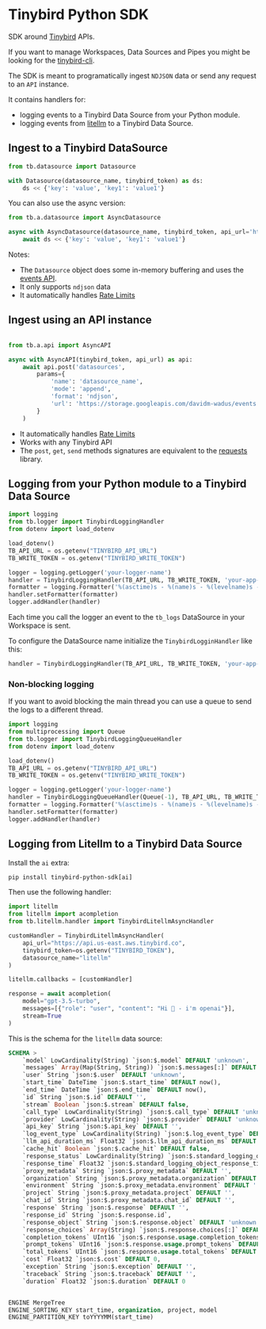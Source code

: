 # Tinybird Python SDK

SDK around [Tinybird](https://www.tinybird.co/) APIs.

If you want to manage Workspaces, Data Sources and Pipes you might be looking for the [tinybird-cli](https://pypi.org/project/tinybird-cli/).

The SDK is meant to programatically ingest `NDJSON` data or send any request to an `API` instance.

It contains handlers for:
- logging events to a Tinybird Data Source from your Python module.
- logging events from [litellm](https://www.litellm.ai/) to a Tinybird Data Source.

## Ingest to a Tinybird DataSource

```python
from tb.datasource import Datasource

with Datasource(datasource_name, tinybird_token) as ds:
    ds << {'key': 'value', 'key1': 'value1'}
```

You can also use the async version:

```python
from tb.a.datasource import AsyncDatasource

async with AsyncDatasource(datasource_name, tinybird_token, api_url='https://api.us-east.tinybird.co') as ds:
    await ds << {'key': 'value', 'key1': 'value1'}
```

Notes:
- The `Datasource` object does some in-memory buffering and uses the [events API](https://www.tinybird.co/docs/v2/get-data-in/events-api). 
- It only supports `ndjson` data
- It automatically handles [Rate Limits](https://www.tinybird.co/docs/get-started/plans/limits#ingestion-limits-api)

## Ingest using an API instance

```python

from tb.a.api import AsyncAPI

async with AsyncAPI(tinybird_token, api_url) as api:
    await api.post('datasources',
        params={
            'name': 'datasource_name',
            'mode': 'append',
            'format': 'ndjson',
            'url': 'https://storage.googleapis.com/davidm-wadus/events.ndjson',
        }
    )
```

- It automatically handles [Rate Limits](https://docs.tinybird.co/api-reference/api-reference.html#limits)
- Works with any Tinybird API
- The `post`, `get`, `send` methods signatures are equivalent to the [requests](https://docs.python-requests.org/en/latest/) library.

## Logging from your Python module to a Tinybird Data Source

```python
import logging
from tb.logger import TinybirdLoggingHandler
from dotenv import load_dotenv

load_dotenv()
TB_API_URL = os.getenv("TINYBIRD_API_URL")
TB_WRITE_TOKEN = os.getenv("TINYBIRD_WRITE_TOKEN")

logger = logging.getLogger('your-logger-name')
handler = TinybirdLoggingHandler(TB_API_URL, TB_WRITE_TOKEN, 'your-app-name')
formatter = logging.Formatter('%(asctime)s - %(name)s - %(levelname)s - %(message)s')
handler.setFormatter(formatter)
logger.addHandler(handler)
```

Each time you call the logger an event to the `tb_logs` DataSource in your Workspace is sent.

To configure the DataSource name initialize the `TinybirdLogginHandler` like this:

```python
handler = TinybirdLoggingHandler(TB_API_URL, TB_WRITE_TOKEN, 'your-app-name', ds_name="your_tb_ds_name")
```

### Non-blocking logging

If you want to avoid blocking the main thread you can use a queue to send the logs to a different thread.

```python
import logging
from multiprocessing import Queue
from tb.logger import TinybirdLoggingQueueHandler
from dotenv import load_dotenv

load_dotenv()
TB_API_URL = os.getenv("TINYBIRD_API_URL")
TB_WRITE_TOKEN = os.getenv("TINYBIRD_WRITE_TOKEN")

logger = logging.getLogger('your-logger-name')
handler = TinybirdLoggingQueueHandler(Queue(-1), TB_API_URL, TB_WRITE_TOKEN, 'your-app-name', ds_name="your_tb_ds_name")
formatter = logging.Formatter('%(asctime)s - %(name)s - %(levelname)s - %(message)s')
handler.setFormatter(formatter)
logger.addHandler(handler)
```

## Logging from Litellm to a Tinybird Data Source

Install the `ai` extra:

```
pip install tinybird-python-sdk[ai]
```

Then use the following handler:

```python
import litellm
from litellm import acompletion
from tb.litellm.handler import TinybirdLitellmAsyncHandler

customHandler = TinybirdLitellmAsyncHandler(
    api_url="https://api.us-east.aws.tinybird.co", 
    tinybird_token=os.getenv("TINYBIRD_TOKEN"), 
    datasource_name="litellm"
)

litellm.callbacks = [customHandler]

response = await acompletion(
    model="gpt-3.5-turbo", 
    messages=[{"role": "user", "content": "Hi 👋 - i'm openai"}],
    stream=True
)
```

This is the schema for the `litellm` data source:

```sql
SCHEMA >
    `model` LowCardinality(String) `json:$.model` DEFAULT 'unknown',
    `messages` Array(Map(String, String)) `json:$.messages[:]` DEFAULT [],
    `user` String `json:$.user` DEFAULT 'unknown',
    `start_time` DateTime `json:$.start_time` DEFAULT now(),
    `end_time` DateTime `json:$.end_time` DEFAULT now(),
    `id` String `json:$.id` DEFAULT '',
    `stream` Boolean `json:$.stream` DEFAULT false,
    `call_type` LowCardinality(String) `json:$.call_type` DEFAULT 'unknown',
    `provider` LowCardinality(String) `json:$.provider` DEFAULT 'unknown',
    `api_key` String `json:$.api_key` DEFAULT '',
    `log_event_type` LowCardinality(String) `json:$.log_event_type` DEFAULT 'unknown',
    `llm_api_duration_ms` Float32 `json:$.llm_api_duration_ms` DEFAULT 0,
    `cache_hit` Boolean `json:$.cache_hit` DEFAULT false,
    `response_status` LowCardinality(String) `json:$.standard_logging_object_status` DEFAULT 'unknown',
    `response_time` Float32 `json:$.standard_logging_object_response_time` DEFAULT 0,
    `proxy_metadata` String `json:$.proxy_metadata` DEFAULT '',
    `organization` String `json:$.proxy_metadata.organization` DEFAULT '',
    `environment` String `json:$.proxy_metadata.environment` DEFAULT '',
    `project` String `json:$.proxy_metadata.project` DEFAULT '',
    `chat_id` String `json:$.proxy_metadata.chat_id` DEFAULT '',
    `response` String `json:$.response` DEFAULT '',
    `response_id` String `json:$.response.id`,
    `response_object` String `json:$.response.object` DEFAULT 'unknown',
    `response_choices` Array(String) `json:$.response.choices[:]` DEFAULT [],
    `completion_tokens` UInt16 `json:$.response.usage.completion_tokens` DEFAULT 0,
    `prompt_tokens` UInt16 `json:$.response.usage.prompt_tokens` DEFAULT 0,
    `total_tokens` UInt16 `json:$.response.usage.total_tokens` DEFAULT 0,
    `cost` Float32 `json:$.cost` DEFAULT 0,
    `exception` String `json:$.exception` DEFAULT '',
    `traceback` String `json:$.traceback` DEFAULT '',
    `duration` Float32 `json:$.duration` DEFAULT 0


ENGINE MergeTree
ENGINE_SORTING_KEY start_time, organization, project, model
ENGINE_PARTITION_KEY toYYYYMM(start_time)
```